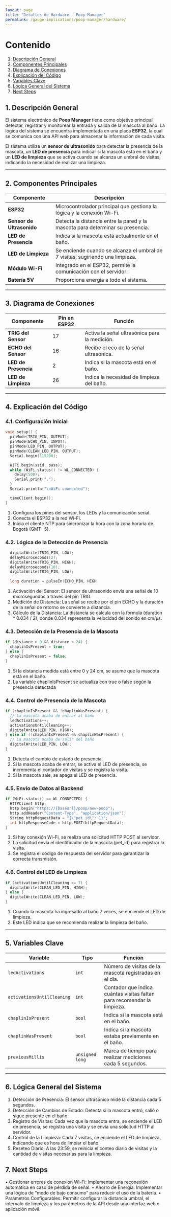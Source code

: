 ```yaml
---
layout: page
title: "Detalles de Hardware - Poop Manager"
permalink: /gauge-implications/poop-manager/hardware/
---
```


# Contenido
1. [Descripción General](#1-descripción-general)
2. [Componentes Principales](#2-componentes-principales)
3. [Diagrama de Conexiones](#3-diagrama-de-conexiones)
4. [Explicación del Código](#4-explicación-del-código)
5. [Variables Clave](#5-variables-clave)
6. [Lógica General del Sistema](#6-lógica-general-del-sistema)
7. [Next Steps](#7-next-steps)


## 1. Descripción General

El sistema electrónico de **Poop Manager** tiene como objetivo principal detectar, registrar y monitorear la entrada y salida de la mascota al baño. La lógica del sistema se encuentra implementada en una placa **ESP32**, la cual se comunica con una API web para almacenar la información de cada visita.

El sistema utiliza un **sensor de ultrasonido** para detectar la presencia de la mascota, un **LED de presencia** para indicar si la mascota está en el baño y un **LED de limpieza** que se activa cuando se alcanza un umbral de visitas, indicando la necesidad de realizar una limpieza.

---

## 2. Componentes Principales

| **Componente**         | **Descripción**                                           |
|----------------------|----------------------------------------------------------|
| **ESP32**             | Microcontrolador principal que gestiona la lógica y la conexión Wi-Fi. |
| **Sensor de Ultrasonido** | Detecta la distancia entre la pared y la mascota para determinar su presencia. |
| **LED de Presencia**    | Indica si la mascota está actualmente en el baño.       |
| **LED de Limpieza**     | Se enciende cuando se alcanza el umbral de 7 visitas, sugiriendo una limpieza. |
| **Módulo Wi-Fi**       | Integrado en el ESP32, permite la comunicación con el servidor. |
| **Batería 5V**         | Proporciona energía a todo el sistema.                   |

---

## 3. Diagrama de Conexiones

| **Componente**     | **Pin en ESP32** | **Función**                             |
|-------------------|-----------------|-----------------------------------------|
| **TRIG del Sensor**| 17              | Activa la señal ultrasónica para la medición. |
| **ECHO del Sensor**| 16              | Recibe el eco de la señal ultrasónica.   |
| **LED de Presencia**| 2              | Indica si la mascota está en el baño.    |
| **LED de Limpieza**| 26             | Indica la necesidad de limpieza del baño.|

---

## 4. Explicación del Código

### 4.1. Configuración Inicial

```c++
void setup() {
  pinMode(TRIG_PIN, OUTPUT);
  pinMode(ECHO_PIN, INPUT);
  pinMode(LED_PIN, OUTPUT);
  pinMode(CLEAN_LED_PIN, OUTPUT);
  Serial.begin(115200);

  WiFi.begin(ssid, pass);
  while (WiFi.status() != WL_CONNECTED) {
    delay(500);
    Serial.print(".");
  }
  Serial.println("\nWiFi connected");

  timeClient.begin();
}
```

1.	Configura los pines del sensor, los LEDs y la comunicación serial.
2.	Conecta el ESP32 a la red Wi-Fi.
3.	Inicia el cliente NTP para sincronizar la hora con la zona horaria de Bogotá (GMT -5).


### 4.2. Lógica de la Detección de Presencia
```c++
  digitalWrite(TRIG_PIN, LOW);
  delayMicroseconds(2);
  digitalWrite(TRIG_PIN, HIGH);
  delayMicroseconds(10);
  digitalWrite(TRIG_PIN, LOW);
  
  long duration = pulseIn(ECHO_PIN, HIGH
```

1.	Activación del Sensor: El sensor de ultrasonido envía una señal de 10 microsegundos a través del pin TRIG.
2.	Medición de Distancia: La señal se recibe por el pin ECHO y la duración de la señal de retorno se convierte a distancia.
3.	Cálculo de la Distancia: La distancia se calcula con la fórmula (duration * 0.034 / 2), donde 0.034 representa la velocidad del sonido en cm/μs.

### 4.3. Detección de la Presencia de la Mascota

```c++
if (distance > 0 && distance < 24) {
  chaplinIsPresent = true;
} else {
  chaplinIsPresent = false;
}
```
1.	Si la distancia medida está entre 0 y 24 cm, se asume que la mascota está en el baño.
2.	La variable chaplinIsPresent se actualiza con true o false según la presencia detectada

### 4.4. Control de Presencia de la Mascota

```c++
if (chaplinIsPresent && !chaplinWasPresent) {
  // La mascota acaba de entrar al baño
  ledActivations++;
  activationsUntilCleaning++;
  digitalWrite(LED_PIN, HIGH);
} else if (!chaplinIsPresent && chaplinWasPresent) {
  // La mascota acaba de salir del baño
  digitalWrite(LED_PIN, LOW);
}
```
1.	Detecta el cambio de estado de presencia.
2.	Si la mascota acaba de entrar, se activa el LED de presencia, se incrementa el contador de visitas y se registra la visita.
3.	Si la mascota sale, se apaga el LED de presencia.

### 4.5. Envío de Datos al Backend

```c++
if (WiFi.status() == WL_CONNECTED) {
  HTTPClient http;
  http.begin("https://{baseurl}/poop/new-poop");
  http.addHeader("Content-Type", "application/json");
  String httpRequestData = "{\"pet_id\": 1}";
  int httpResponseCode = http.POST(httpRequestData);
}
```
1.  Si hay conexión Wi-Fi, se realiza una solicitud HTTP POST al servidor.
2.	La solicitud envía el identificador de la mascota (pet_id) para registrar la visita.
3.	Se registra el código de respuesta del servidor para garantizar la correcta transmisión.

### 4.6. Control del LED de Limpieza

```c++
if (activationsUntilCleaning >= 7) {
  digitalWrite(CLEAN_LED_PIN, HIGH);
} else {
  digitalWrite(CLEAN_LED_PIN, LOW);
}
```
1.	Cuando la mascota ha ingresado al baño 7 veces, se enciende el LED de limpieza.
2.	Este LED indica que se recomienda realizar la limpieza del baño.

---

## 5. Variables Clave
| Variable               | Tipo           | Función                                                              |
|------------------------|----------------|----------------------------------------------------------------------|
| `ledActivations`       | `int`          | Número de visitas de la mascota registradas en el día.               |
| `activationsUntilCleaning` | `int`      | Contador que indica cuántas visitas faltan para recomendar la limpieza. |
| `chaplinIsPresent`     | `bool`         | Indica si la mascota está en el baño.                                |
| `chaplinWasPresent`    | `bool`         | Indica si la mascota estaba previamente en el baño.                  |
| `previousMillis`       | `unsigned long`| Marca de tiempo para realizar mediciones cada 5 segundos.            |

---

## 6. Lógica General del Sistema
1. Detección de Presencia: El sensor ultrasónico mide la distancia cada 5 segundos.
2.	Detección de Cambios de Estado: Detecta si la mascota entró, salió o sigue presente en el baño.
3.	Registro de Visitas: Cada vez que la mascota entra, se enciende el LED de presencia, se registra una visita y se envía una solicitud HTTP al servidor.
4.	Control de la Limpieza: Cada 7 visitas, se enciende el LED de limpieza, indicando que es hora de limpiar el baño.
5.	Reseteo Diario: A las 23:59, se reinicia el conteo diario de visitas y la cantidad de visitas necesarias para la limpieza.

## 7. Next Steps
•	Gestionar errores de conexión Wi-Fi: Implementar una reconexión automática en caso de pérdida de señal.
•	Ahorro de Energía: Implementar una lógica de “modo de bajo consumo” para reducir el uso de la batería.
•	Parámetros Configurables: Permitir configurar la distancia umbral, el intervalo de limpieza y los parámetros de la API desde una interfaz web o aplicación móvil.